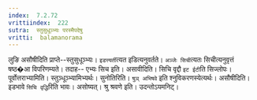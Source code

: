 ```yaml
---
index:  7.2.72
vrittiindex:  222
sutra:  स्तुसुधूञ्भ्यः परस्मैपदेषु
vritti:  balamanorama 
---
```


लुङि असौषीदिति प्राप्ते--स्तुसुधूञ्भ्यः। `इडत्त्यर्ती`त्यत इडित्यनुवर्तते। `अञ्जेः सिची`त्यतः सिचीत्यनुवृत्तं षष्ठ�आ विपरिणम्यते। तदाह-- एभ्यः सिच इति। असावीदिति। सिचि वृद्दौ `इट ईटी`ति सिज्लोपः। पूर्वोत्तराभ्यामिति। स्तुञ्धूञ्भ्यामिभ्यर्थः। सुनोतिरिति। `षुञ् अभिषवे` इति श्नुविकरणस्येत्यर्थः। असौषीदिति। इडभावे `सिचि वृद्धि`रिति भावः। असोष्यत्। श्रु श्रवणे इति। उदन्तोऽयमनिट्। 

